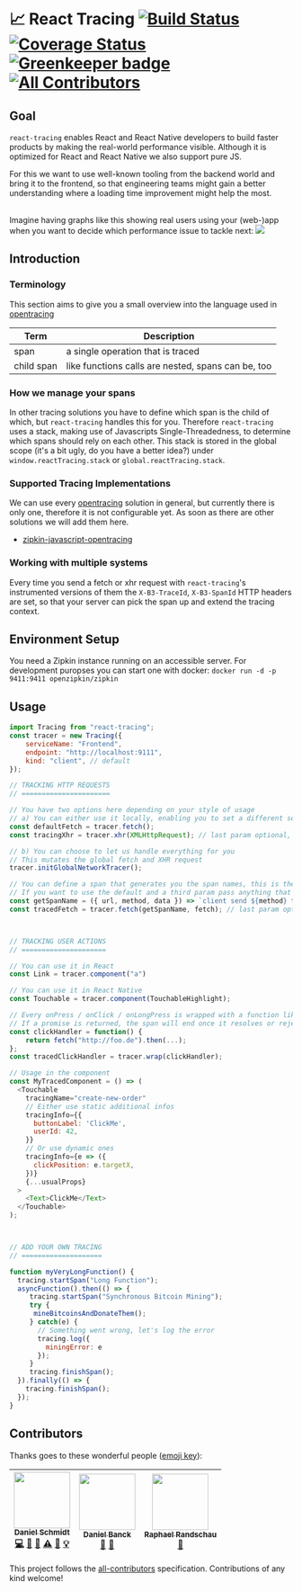 # 📈 React Tracing [![Build Status](https://travis-ci.org/react-tracing/react-tracing.svg?branch=master)](https://travis-ci.org/react-tracing/react-tracing) [![Coverage Status](https://coveralls.io/repos/github/react-tracing/react-tracing/badge.svg?branch=master)](https://coveralls.io/github/react-tracing/react-tracing?branch=master) [![Greenkeeper badge](https://badges.greenkeeper.io/react-tracing/react-tracing.svg)](https://greenkeeper.io/) [![All Contributors](https://img.shields.io/badge/all_contributors-3-orange.svg?style=flat-square)](#contributors)

## Goal

`react-tracing` enables React and React Native developers to build faster
products by making the real-world performance visible. Although it is optimized
for React and React Native we also support pure JS.<br>

For this we want to use well-known tooling from the backend world and bring it
to the frontend, so that engineering teams might gain a better understanding
where a loading time improvement might help the most.<br><br>

Imagine having graphs like this showing real users using your (web-)app when you
want to decide which performance issue to tackle next:
<img src="http://zipkin.io/public/img/web-screenshot.png" />

## Introduction

### Terminology

This section aims to give you a small overview into the language used in
[opentracing](http://opentracing.io/documentation/pages/spec)

| Term       | Description                                        |
| ---------- | -------------------------------------------------- |
| span       | a single operation that is traced                  |
| child span | like functions calls are nested, spans can be, too |

### How we manage your spans

In other tracing solutions you have to define which span is the child of which,
but `react-tracing` handles this for you. Therefore `react-tracing` uses a
stack, making use of Javascripts Single-Threadedness, to determine which spans
should rely on each other. This stack is stored in the global scope (it's a bit
ugly, do you have a better idea?) under `window.reactTracing.stack` or
`global.reactTracing.stack`.

### Supported Tracing Implementations

We can use every [opentracing](http://opentracing.io/) solution in general, but
currently there is only one, therefore it is not configurable yet. As soon as
there are other solutions we will add them here.

* [zipkin-javascript-opentracing](https://github.com/DanielMSchmidt/zipkin-javascript-opentracing)

### Working with multiple systems

Every time you send a fetch or xhr request with `react-tracing`'s instrumented
versions of them the `X-B3-TraceId`, `X-B3-SpanId` HTTP headers are set, so that
your server can pick the span up and extend the tracing context.

## Environment Setup

You need a Zipkin instance running on an accessible server. For development
puropses you can start one with docker: `docker run -d -p 9411:9411
openzipkin/zipkin`

## Usage

```javascript
import Tracing from "react-tracing";
const tracer = new Tracing({
    serviceName: "Frontend",
    endpoint: "http://localhost:9111",
    kind: "client", // default
});

// TRACKING HTTP REQUESTS
// ======================

// You have two options here depending on your style of usage
// a) You can either use it locally, enabling you to set a different service name per fetch
const defaultFetch = tracer.fetch();
const tracingXhr = tracer.xhr(XMLHttpRequest); // last param optional, otherwise a global is used

// b) You can choose to let us handle everything for you
// This mutates the global fetch and XHR request
tracer.initGlobalNetworkTracer();

// You can define a span that generates you the span names, this is the default one.
// If you want to use the default and a third param pass anything that is not a function as the second parameter.
const getSpanName = ({ url, method, data }) => `client send ${method} to ${url} with data ${JSON.stringify(data)}`;
const tracedFetch = tracer.fetch(getSpanName, fetch); // last param optional, otherwise a global is used



// TRACKING USER ACTIONS
// =====================

// You can use it in React
const Link = tracer.component("a")

// You can use it in React Native
const Touchable = tracer.component(TouchableHighlight);

// Every onPress / onClick / onLongPress is wrapped with a function like this
// If a promise is returned, the span will end once it resolves or rejects
const clickHandler = function() {
    return fetch("http://foo.de").then(...);
};
const tracedClickHandler = tracer.wrap(clickHandler);

// Usage in the component
const MyTracedComponent = () => (
  <Touchable
    tracingName="create-new-order"
    // Either use static additional infos
    tracingInfo={{
      buttonLabel: 'ClickMe',
      userId: 42,
    }}
    // Or use dynamic ones
    tracingInfo={e => ({
      clickPosition: e.targetX,
    })}
    {...usualProps}
  >
    <Text>ClickMe</Text>
  </Touchable>
);



// ADD YOUR OWN TRACING
// ====================

function myVeryLongFunction() {
  tracing.startSpan("Long Function");
  asyncFunction().then(() => {
     tracing.startSpan("Synchronous Bitcoin Mining");
     try {
      mineBitcoinsAndDonateThem();
     } catch(e) {
       // Something went wrong, let's log the error
       tracing.log({
         miningError: e
       });
     }
     tracing.finishSpan();
  }).finally(() => {
    tracing.finishSpan();
  });
}
```

## Contributors

Thanks goes to these wonderful people ([emoji
key](https://github.com/kentcdodds/all-contributors#emoji-key)):

<!-- ALL-CONTRIBUTORS-LIST:START - Do not remove or modify this section -->

| [<img src="https://avatars2.githubusercontent.com/u/1337046?v=4" width="100px;"/><br /><sub><b>Daniel Schmidt</b></sub>](http://danielmschmidt.de/)<br />[💻](https://github.com/react-tracing/react-tracing/commits?author=DanielMSchmidt "Code") [📖](https://github.com/react-tracing/react-tracing/commits?author=DanielMSchmidt "Documentation") [🤔](#ideas-DanielMSchmidt "Ideas, Planning, & Feedback") [⚠️](https://github.com/react-tracing/react-tracing/commits?author=DanielMSchmidt "Tests") [🔧](#tool-DanielMSchmidt "Tools") [💡](#example-DanielMSchmidt "Examples") | [<img src="https://avatars0.githubusercontent.com/u/45985?v=4" width="100px;"/><br /><sub><b>Daniel Banck</b></sub>](https://dbanck.de)<br />[📖](https://github.com/react-tracing/react-tracing/commits?author=dbanck "Documentation") [🤔](#ideas-dbanck "Ideas, Planning, & Feedback") | [<img src="https://avatars2.githubusercontent.com/u/111324?v=4" width="100px;"/><br /><sub><b>Raphael Randschau</b></sub>](https://www.nicolai86.eu)<br />[🤔](#ideas-nicolai86 "Ideas, Planning, & Feedback") |
| :------------------------------------------------------------------------------------------------------------------------------------------------------------------------------------------------------------------------------------------------------------------------------------------------------------------------------------------------------------------------------------------------------------------------------------------------------------------------------------------------------------------------------------------------------------------------------------: | :---------------------------------------------------------------------------------------------------------------------------------------------------------------------------------------------------------------------------------------------------------------------------------------: | :------------------------------------------------------------------------------------------------------------------------------------------------------------------------------------------------------------: |


<!-- ALL-CONTRIBUTORS-LIST:END -->

This project follows the
[all-contributors](https://github.com/kentcdodds/all-contributors)
specification. Contributions of any kind welcome!
